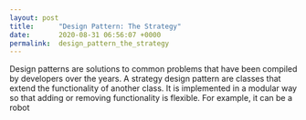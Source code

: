 ```yaml
---
layout: post
title:      "Design Pattern: The Strategy"
date:       2020-08-31 06:56:07 +0000
permalink:  design_pattern_the_strategy
---
```



Design patterns are solutions to common problems that have been compiled by developers over the years. 
A strategy design pattern are classes that extend the functionality of another class. It is implemented in a modular way so that adding or removing functionality is flexible. For example, it can be a robot

